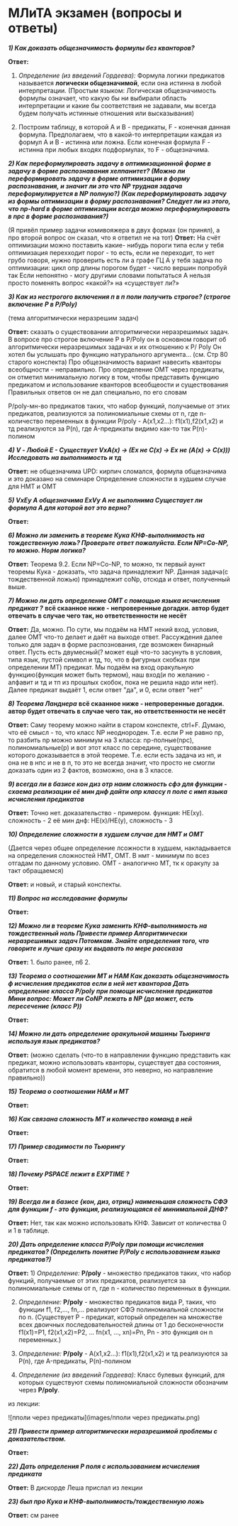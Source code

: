 # МЛиТА экзамен (вопросы и ответы)

***1) Как доказать общезначимость формулы без кванторов?***

**Ответ:**
1) *Определение (из введений Гордеева):* Формула логики предикатов называется **логически общезначимой**, если она истинна в любой интерпретации.
(Простым языком: Логическая общезначимость формулы означает, что какую бы ни выбирали область интерпретации и какие бы соответствия не задавали, мы всегда будем получать истинные отношения или высказывания)

2) Построим таблицу, в которой A и B - предикаты, F - конечная данная формула. Предполагаем, что в какой-то интерпретации каждая из формул A и B - истинна или ложна. Если конечная формула F - истинна при любых входях подформулах, то F - общезначима.

***2) Как переформулировать задачу в оптимизационной форме в задачу в форме распознавания хелпанитет? (Можно ли переформировать задачу в форме оптимизации в форму распознавания, и значит ли это что NP трудная задача переформулируется в NP полную?) (Как переформулировать задачу из формы оптимизации в форму распознавания? Следует ли из этого, что np-hard в форме оптимизации всегда можно переформулировать в npc в форме распознавания?)***

(Я привёл пример задачи комивояжера в двух формах (он принял), а про второй вопрос он сказал, что я ответил не на тот)
**Ответ:** На счёт оптимизации
можно поставить какие- нибудь пороги
типа если у тебя оптимизация перехходит порог - то есть, если не переходит, то нет
грубо говоря, нужно проверить 
есть ли а графе ГЦ
А у тебя задача по оптимизации: цикл опр длины
порогом будет - число вершин
попробуй так
Если непонятно - могу другими словами попытаться
А нельзя просто поменять вопрос «какой?» на «существует ли?»

***3) Как из нестрогого включения п в п поли получить строгое? (строгое включение P в P/Poly)***

(тема алгоритмически неразрешим задач)

**Ответ:** сказать о существовании алгоритмически неразрешимых задач.
В вопросе про строгое включение P в P/Poly он в основном говорит об алгоритмически неразрешимых задачах и их отношению к P/ Poly
Он хотел бы услышать про функцию натурального аргумента... (см. Стр 80 старого конспекта)
Про общезначимость вариант навесить кванторы всеобщности - неправильно. 
Про определение ОМТ через предикаты, он отметил минимальную логику в том, чтобы представить функцию предикатом и использование кванторов всеобщеости и существования
Правильных ответов он не дал специально, по его словам

P/poly-мн-во предикатов таких, что набор функций, получаемые от этих предикатов, реализуются за полиномиальные схемы от n, где n-количество переменных в функции
P/poly - A(x1,x2...): f1(x1),f2(x1,x2) и тд реализуются за P(n), где A-предикаты
видимо как-то так
P(n)-полином

***4) V - Любой
Е - Существует
VxA(x) -> (Ex не C(x) -> Ex не (A(x) -> C(x)))
Исследовать на выполнимость и тд***

**Ответ:** не общезначима
UPD: кирпич сломался, формула общезначима и это доказано на семинаре
Определение сложности в худшем случае для НМТ и ОМТ

***5) VxEy A общезначима
ExVy A не выполнима
Сущестаует ли формула А для которой вот это верно?***

**Ответ:**

***6) Можно ли заменить в теореме Кука КНФ-выполнимость на тождественную ложь?
Проверьте ответ пожалуйста. Если NP=Co-NP, то можно.
Норм логика?***

**Ответ:** Теорема 9.2.  Если NP=Co-NP, то можно, тк первый аункт теоремы Кука - доказать, что задача принадлежит NP. Данная задача(с тождественной ложью) принадлежит coNp, отсюда и ответ, полученный выше.

***7) Можно ли дать определение ОМТ с помощью языка исчисления предикат ?***
**всё скаанное ниже - непроверенные догадки. автор будет отвечать в случае чего так, но ответственности не несёт**

**Ответ:** Да, можно.  По сути, мы подаём на НМТ некий вход, условия, далее ОМТ что-то делает и даёт на выходе ответ. Рассуждения далее только для задач в форме распознования, где возможен бинарный ответ.
Пусть есть двумесный(? может ещё что-то засунуть в условия, типа язык, пустой символ и тд, то, что в фигурных скобках при определении МТ) предикат. Мы подаём на вход оракульную функцию(функция может быть термом), наш вход(и по желанию - алфавит и тд и тп из прошлых скобок, пока не решила надо или нет). Далее предикат выдаёт 1, если ответ "да", и 0, если ответ "нет"

***8) Теорема Ланднера***
**всё скаанное ниже - непроверенные догадки. автор будет отвечать в случае чего так, но ответственности не несёт**

**Ответ:** Саму теорему можно найти в старом конспекте, ctrl+F. Думаю, что её смысл - то, что класс NP неоднороден. Т.е. если P не равно np, то разбить np можно минимум на 3 класса: np-полные(npc), полиномиальные(p) и вот этот класс по середине, существование которого доказывается в этой теореме. Т.е. если есть задача из нп, и она не в нпс и не в п, то это не всегда значит, что просто не смогли доказать один из 2 фактов, возможно, она в 3 классе.

***9) всегда ли в базисе кон диз отр наим сложность сфэ для функции - схаема реализации её мин днф
дайти опр классу п поле с имп языка исчисления предикатов***

**Ответ:** Точно нет. доказательство - примером. функция: НЕ(xy). сложность - 2
её мин днф: НЕ(х)\/НЕ(у), сложность - 3


***10) Определение сложности в худшем случае для НМТ и ОМТ***

(Дается через общее определение лсожности в худшем, накладывается на определения сложностей НМТ, ОМТ. В нмт - минимум по всез отгадам по данному условию. ОМТ - аналогично МТ, тк к оракулу за такт обращаемся)

**Ответ:** и новый, и старый конспекты.

***11) Вопрос на исследование формулы***

**Ответ:** 

***12) Можно ли в теореме Кука заменить КНФ-выполнимость на тождественный ноль
Привести пример Алгоритмически неразрешимых задач
Потомкам. Знайте определения того, что говорите и лучше сразу их выдавать по мере рассказа***

**Ответ:** 1. было ранее, п6
2.

***13) Теорема о соотношении МТ и НАМ
Как доказать общезначимость  ф исчисления предикатов если в ней нет кванторов
Дать определение класса P/poly при помощи исчисления предикатов
Мини вопрос: Может ли CoNP лежать в NP (да может, есть пересечение (класс P))***

**Ответ:**

***14) Можно ли дать определение оракульной машины Тьюринга используя язык предикатов?***

**Ответ:** (можно сделать (что-то в направлении функцию представить как предикат, можно использовать кванторы, существует два состояния, обратится в любой момент времени, это неверно, но направление правильно))

***15) Теорема о соотношении НАМ и МТ***

**Ответ:**

***16) Как связана сложность МТ и количество команд в ней***

**Ответ:**

***17) Пример сводимости по Тьюрингу***

**Ответ:**

***18) Почему PSPACE лежит в EXPTIME ?***

**Ответ:**

***19) Всегда ли в базисе {кон, диз, отриц} наименьшая сложность СФЭ для функции f - это функция, реализующаяся её минимальной ДНФ?***

**Ответ:** Нет, так как можно использовать КНФ. Зависит от количества 0 и 1 в таблице.

***20) Дать определение класса P/Poly при помощи исчисления предикатов? (Определить понятие P/Poly с использованием языка предикатов?)***

**Ответ:** 1) *Определение:* **P/poly** - множество предикатов таких, что набор функций, получаемые от этих предикатов, реализуется за полиномиальные схемы от n, где n - количество переменных в функции.

2) *Определение:* **P/poly** - множество предикатов вида P, таких, что функции f1, f2,..., fn,... реализуют СФЭ полиномиальной сложности по n. (Существует P - предикат, который определен на множестве всех двоичных последовательностей длины от 1 до бесконечности f1(x1)=P1, f2(x1,x2)=P2, ... fn(x1, ..., xn)=Pn,  Pn - это функция он n переменных.)

3) *Определение:* **P/poly** - A(x1,x2...): f1(x1),f2(x1,x2) и тд реализуются за P(n), где A-предикаты, P(n)-полином

4) *Определение (из введений Гордеева):* Класс булевых функций, для которых существуют схемы полиномиальной сложности обозначим через **P/poly**.

из лекции: 

![пполи через предикаты](images/пполи через предикаты.png)

***21) Привести пример алгоритмически неразрешимой проблемы с доказательством.***

**Ответ:** 


***22) Дать определения P поля с использованием исчисления предиката***

**Ответ:** В дискорде Леша прислал из лекции


***23) был про Кука и КНФ-выполнимость/тождественную ложь***

**Ответ:** см ранее

